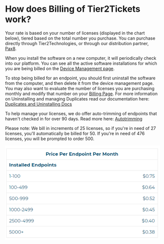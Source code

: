 # How does Billing of Tier2Tickets work?

Your rate is based on your number of licenses (displayed in the chart below), tiered based on the total number you purchase. You can purchase directly through Tier2Technologies, or through our distribution partner, [Pax8]().

When you install the software on a new computer, it will periodically check into our platform. You can see all the active software installations for which you are being billed on the [Device Management page](https://account.helpdeskbuttons.com/select_endpoints).

To stop being billed for an endpoint, you should first uninstall the software from the computer, and then delete it from the device management page. You may also want to evaluate the number of licenses you are purchasing monthly and modify that number on your [Billing Page](https://account.helpdeskbuttons.com/billing). For more information on Uninstalling and managing Duplicates read our documentation here: [Duplicates and Uninstalling Docs](https://docs.tier2tickets.com/content/deployment/uninstall/)

To help manage your licenses, we do offer auto-trimming of endpoints that haven't checked in for over 90 days. Read more here: [Autotrimming](https://docs.tier2tickets.com/content/deployment/uninstall/#automatically-trim-licenses)

Please note: We bill in increments of 25 licenses, so if you're in need of 27 licenses, you'll automatically be billed for 50. If you're in need of 476 licenses, you will be prompted to order 500.

![](images/pricing.png "Pricing")
